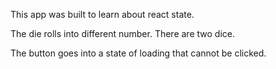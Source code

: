 This app was built to learn about react state.

The die rolls into different number. There are two dice.

The button goes into a state of loading that cannot be clicked.
